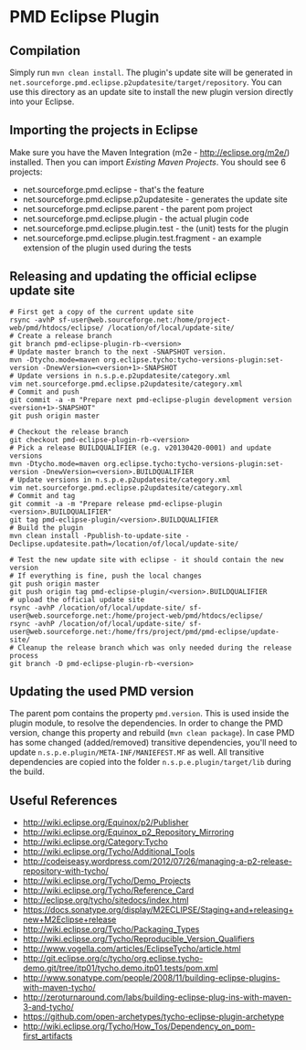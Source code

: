 PMD Eclipse Plugin
==================

Compilation
-----------
Simply run `mvn clean install`. The plugin's update site will be generated in
`net.sourceforge.pmd.eclipse.p2updatesite/target/repository`. You can use this directory as
an update site to install the new plugin version directly into your Eclipse.

Importing the projects in Eclipse
---------------------------------
Make sure you have the Maven Integration (m2e - http://eclipse.org/m2e/) installed. Then you can
import *Existing Maven Projects*.
You should see 6 projects:
* net.sourceforge.pmd.eclipse - that's the feature
* net.sourceforge.pmd.eclipse.p2updatesite - generates the update site
* net.sourceforge.pmd.eclipse.parent - the parent pom project
* net.sourceforge.pmd.eclipse.plugin - the actual plugin code
* net.sourceforge.pmd.eclipse.plugin.test - the (unit) tests for the plugin
* net.sourceforge.pmd.eclipse.plugin.test.fragment - an example extension of the plugin used during the tests


Releasing and updating the official eclipse update site
-------------------------------------------------------

    # First get a copy of the current update site
    rsync -avhP sf-user@web.sourceforge.net:/home/project-web/pmd/htdocs/eclipse/ /location/of/local/update-site/
    # Create a release branch
    git branch pmd-eclipse-plugin-rb-<version>
    # Update master branch to the next -SNAPSHOT version.
    mvn -Dtycho.mode=maven org.eclipse.tycho:tycho-versions-plugin:set-version -DnewVersion=<version+1>-SNAPSHOT
    # Update versions in n.s.p.e.p2updatesite/category.xml
    vim net.sourceforge.pmd.eclipse.p2updatesite/category.xml
    # Commit and push
    git commit -a -m "Prepare next pmd-eclipse-plugin development version <version+1>-SNAPSHOT"
    git push origin master
    
    # Checkout the release branch
    git checkout pmd-eclipse-plugin-rb-<version>
    # Pick a release BUILDQUALIFIER (e.g. v20130420-0001) and update versions
    mvn -Dtycho.mode=maven org.eclipse.tycho:tycho-versions-plugin:set-version -DnewVersion=<version>.BUILDQUALIFIER
    # Update versions in n.s.p.e.p2updatesite/category.xml
    vim net.sourceforge.pmd.eclipse.p2updatesite/category.xml
    # Commit and tag
    git commit -a -m "Prepare release pmd-eclipse-plugin <version>.BUILDQUALIFIER"
    git tag pmd-eclipse-plugin/<version>.BUILDQUALIFIER
    # Build the plugin
    mvn clean install -Ppublish-to-update-site -Declipse.updatesite.path=/location/of/local/update-site/

    # Test the new update site with eclipse - it should contain the new version
    # If everything is fine, push the local changes
    git push origin master
    git push origin tag pmd-eclipse-plugin/<version>.BUILDQUALIFIER
    # upload the official update site
    rsync -avhP /location/of/local/update-site/ sf-user@web.sourceforge.net:/home/project-web/pmd/htdocs/eclipse/
    rsync -avhP /location/of/local/update-site/ sf-user@web.sourceforge.net:/home/frs/project/pmd/pmd-eclipse/update-site/
    # Cleanup the release branch which was only needed during the release process
    git branch -D pmd-eclipse-plugin-rb-<version>


Updating the used PMD version
-----------------------------
The parent pom contains the property `pmd.version`. This is used inside the plugin module, to resolve the dependencies.
In order to change the PMD version, change this property and rebuild (`mvn clean package`). In case PMD has some
changed (added/removed) transitive dependencies, you'll need to update `n.s.p.e.plugin/META-INF/MANIEFEST.MF` as well.
All transitive dependencies are copied into the folder `n.s.p.e.plugin/target/lib` during the build.


Useful References
-----------------
* http://wiki.eclipse.org/Equinox/p2/Publisher
* http://wiki.eclipse.org/Equinox_p2_Repository_Mirroring
* http://wiki.eclipse.org/Category:Tycho
* http://wiki.eclipse.org/Tycho/Additional_Tools
* http://codeiseasy.wordpress.com/2012/07/26/managing-a-p2-release-repository-with-tycho/
* http://wiki.eclipse.org/Tycho/Demo_Projects
* http://wiki.eclipse.org/Tycho/Reference_Card
* http://eclipse.org/tycho/sitedocs/index.html
* https://docs.sonatype.org/display/M2ECLIPSE/Staging+and+releasing+new+M2Eclipse+release
* http://wiki.eclipse.org/Tycho/Packaging_Types
* http://wiki.eclipse.org/Tycho/Reproducible_Version_Qualifiers
* http://www.vogella.com/articles/EclipseTycho/article.html
* http://git.eclipse.org/c/tycho/org.eclipse.tycho-demo.git/tree/itp01/tycho.demo.itp01.tests/pom.xml
* http://www.sonatype.com/people/2008/11/building-eclipse-plugins-with-maven-tycho/
* http://zeroturnaround.com/labs/building-eclipse-plug-ins-with-maven-3-and-tycho/
* https://github.com/open-archetypes/tycho-eclipse-plugin-archetype
* http://wiki.eclipse.org/Tycho/How_Tos/Dependency_on_pom-first_artifacts
